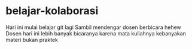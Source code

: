 # belajar-kolaborasi
Hari ini mulai belajar git lagi
Sambil mendengar dosen berbicara hehew
Dosen hari ini lebih banyak bicaranya karena mata kuliahnya kebanyakan materi bukan praktek
